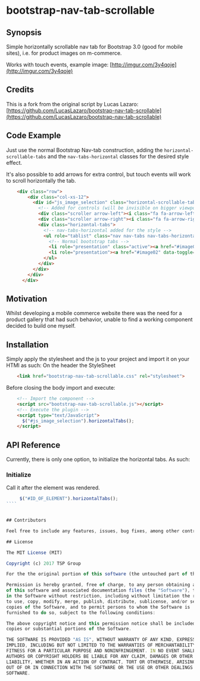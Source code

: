 # bootstrap-nav-tab-scrollable


## Synopsis

Simple horizontally scrollable nav tab for Bootstrap 3.0 (good for mobile sites), i.e. for product images on m-commerce. 

Works with touch events, example image: [http://imgur.com/3y4qoje](http://imgur.com/3y4qoje)


## Credits
This is a fork from the original script by Lucas Lazaro: [https://github.com/LucasLazaro/bootstrap-nav-tab-scrollable](https://github.com/LucasLazaro/bootstrap-nav-tab-scrollable)


## Code Example

Just use the normal Bootstrap Nav-tab construction, adding the `horizontal-scrollable-tabs` and the `nav-tabs-horizontal` classes for the desired style effect.  

It's also possible to add arrows for extra control, but touch events will work to scroll horizontally the tab.

````html
    <div class="row">
        <div class="col-xs-12">
          <div id="js_image_selection" class="horizontal-scrollable-tabs">
            <!-- Added for controls (will be invisible on bigger viewports) - touch/swipe/dragging does work though -->
            <div class="scroller arrow-left"><i class="fa fa-arrow-left"></i></div> 
            <div class="scroller arrow-right"><i class="fa fa-arrow-right"></i></div>
            <div class="horizontal-tabs">
              <!-- nav-tabs-horizontal added for the style -->
              <ul role="tablist" class="nav nav-tabs nav-tabs-horizontal">
                <!-- Normal bootstrap tabs -->
                <li role="presentation" class="active"><a href="#image01" data-toggle="tab">Tab 1</a></li>
                <li role="presentation"><a href="#image02" data-toggle="tab">Tab 2</a></li>
              </ul>
            </div>
          </div>
        </div>
      </div>
````

## Motivation

Whilst developing a mobile commerce website there was the need for a product gallery that had such behavior, unable to find a working component decided to build one myself.

## Installation

Simply apply the stylesheet and the js to your project and import it on your HTMl as such:
On the header the StyleSheet
````html
    <link href="bootstrap-nav-tab-scrollable.css" rel="stylesheet"> 
```` 

Before closing the body import and execute:
````html
    <!-- Import the component -->
    <script src="bootstrap-nav-tab-scrollable.js"></script>
    <!-- Execute the plugin -->
    <script type="text/JavaScript">
      $("#js_image_selection").horizontalTabs();
    </script>    
````

## API Reference

Currently, there is only one option, to initialize the horizontal tabs. As such:

### Initialize
Call it after the element was rendered.
`````javascript
     $("#ID_OF_ELEMENT").horizontalTabs();
````


## Contributors

Feel free to include any features, issues, bug fixes, among other contributions, every help is welcome and very much appreciated.

## License

The MIT License (MIT)

Copyright (c) 2017 TSP Group

For the the original portion of this software (the untouched part of the forked code base): Copyright (c) 2015 Lucas Lazaro

Permission is hereby granted, free of charge, to any person obtaining a copy
of this software and associated documentation files (the "Software"), to deal
in the Software without restriction, including without limitation the rights
to use, copy, modify, merge, publish, distribute, sublicense, and/or sell
copies of the Software, and to permit persons to whom the Software is
furnished to do so, subject to the following conditions:

The above copyright notice and this permission notice shall be included in all
copies or substantial portions of the Software.

THE SOFTWARE IS PROVIDED "AS IS", WITHOUT WARRANTY OF ANY KIND, EXPRESS OR
IMPLIED, INCLUDING BUT NOT LIMITED TO THE WARRANTIES OF MERCHANTABILITY,
FITNESS FOR A PARTICULAR PURPOSE AND NONINFRINGEMENT. IN NO EVENT SHALL THE
AUTHORS OR COPYRIGHT HOLDERS BE LIABLE FOR ANY CLAIM, DAMAGES OR OTHER
LIABILITY, WHETHER IN AN ACTION OF CONTRACT, TORT OR OTHERWISE, ARISING FROM,
OUT OF OR IN CONNECTION WITH THE SOFTWARE OR THE USE OR OTHER DEALINGS IN THE
SOFTWARE.
